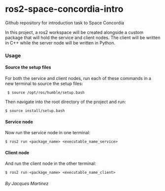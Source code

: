 # ros2-space-concordia-intro

Github repository for introduction task to Space Concordia

In this project, a ros2 workspace will be created alongside a custom package that will hold the service and client nodes. The client will be written in C++ while the server node will be written in Python.

### Usage

#### Source the setup files

For both the service and client nodes, run each of these commands in a new terminal to source the setup files:

` $ source /opt/ros/humble/setup.bash`

Then navigate into the root directory of the project and run:

`$ source install/setup.bash`

#### Service node

Now run the service node in one terminal:

`$ ros2 run <package_name> <executable_name_service>`

#### Client node

And run the client node in the other terminal:

`$ ros2 run <package_name> <executable_name_client>`

###### _By Jacques Martinez_

